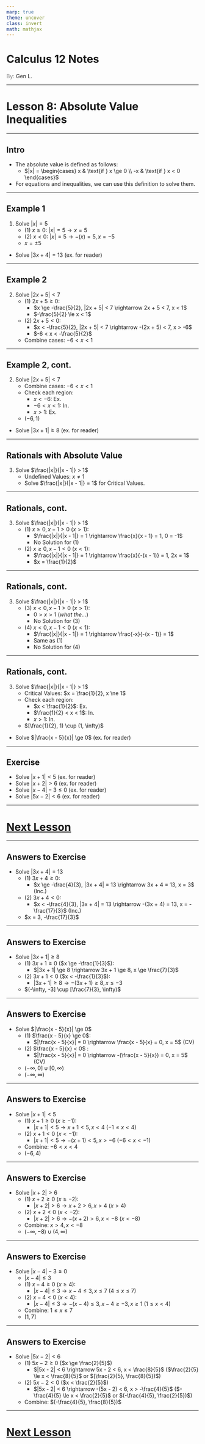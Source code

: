 ```yaml
---
marp: true
theme: uncover
class: invert
math: mathjax
---
```


# <!--fit--> Calculus 12 Notes
<span style="color:grey">By:</span> Gen L.

<!--_footer: In partnership with Hyperion University, 2025-->

---

# Lesson 8: Absolute Value Inequalities

---

<!--paginate: true-->

## Intro

* The absolute value is defined as follows:
    * $|x| = \begin{cases}
        x & \text{if } x \ge 0 \\
        -x & \text{if } x < 0
    \end{cases}$
* For equations and inequalities, we can use this definition to solve them.

---

## Example 1

1. Solve $|x| = 5$
    * (1) $x \ge 0$: $|x| = 5 \rightarrow x = 5$
    * (2) $x < 0$: $|x| = 5 \rightarrow -(x) = 5, x = -5$
    * $x = \pm 5$

* Solve $|3x + 4| = 13$ (ex. for reader)

---

## Example 2

2. Solve $|2x + 5| < 7$
    * (1) $2x + 5 \ge 0$:
        * $x \ge -\frac{5}{2}, |2x + 5| < 7 \rightarrow 2x + 5 < 7, x < 1$ 
        * $-\frac{5}{2} \le x < 1$
    * (2) $2x + 5 < 0$:
        * $x < -\frac{5}{2}, |2x + 5| < 7 \rightarrow -(2x + 5) < 7, x > -6$ 
        * $-6 < x < -\frac{5}{2}$
    * Combine cases: $-6 < x < 1$

---

## Example 2, cont.

2. Solve $|2x + 5| < 7$
    * Combine cases: $-6 < x < 1$
    * Check each region:
        * $x < -6$: Ex.
        * $-6 < x < 1$: In.
        * $x > 1$: Ex.
    * $(-6, 1)$

* Solve $|3x + 1| \ge 8$ (ex. for reader)

---

## Rationals with Absolute Value

3. Solve $\frac{|x|}{|x - 1|} > 1$
    * Undefined Values: $x \ne 1$
    * Solve $\frac{|x|}{|x - 1|} = 1$ for Critical Values.

---

## Rationals, cont.

3. Solve $\frac{|x|}{|x - 1|} > 1$
    * (1) $x \ge 0, x - 1 > 0$ ($x > 1$):
        * $\frac{|x|}{|x - 1|} = 1 \rightarrow \frac{x}{x - 1} = 1, 0 = -1$
        * No Solution for (1)
    * (2) $x \ge 0, x - 1 < 0$ ($x < 1$):
        * $\frac{|x|}{|x - 1|} = 1 \rightarrow \frac{x}{-(x - 1)} = 1, 2x = 1$
        * $x = \frac{1}{2}$

---

## Rationals, cont.

3. Solve $\frac{|x|}{|x - 1|} > 1$
    * (3) $x < 0, x - 1 > 0$ ($x > 1$):
        * $0 > x > 1$ (*what the...*)
        * No Solution for (3)
    * (4) $x < 0, x - 1 < 0$ ($x < 1$):
        * $\frac{|x|}{|x - 1|} = 1 \rightarrow \frac{-x}{-(x - 1)} = 1$
        * Same as (1)
        * No Solution for (4)

---

## Rationals, cont.

3. Solve $\frac{|x|}{|x - 1|} > 1$
    * Critical Values: $x = \frac{1}{2}, x \ne 1$
    * Check each region:
        * $x < \frac{1}{2}$: Ex.
        * $\frac{1}{2} < x < 1$: In.
        * $x > 1$: In.
    * $[\frac{1}{2}, 1) \cup (1, \infty)$

* Solve $|\frac{x - 5}{x}| \ge 0$ (ex. for reader)

---

## Exercise

* Solve $|x + 1| < 5$ (ex. for reader)
* Solve $|x + 2| > 6$ (ex. for reader)
* Solve $|x - 4| - 3 \le 0$ (ex. for reader)
* Solve $|5x - 2| < 6$ (ex. for reader)

---

# [Next Lesson](Lesson%209)

<!--_footer: Next page for exercise answers! -->

---

## Answers to Exercise

* Solve $|3x + 4| = 13$
    * (1) $3x + 4 \ge 0$: 
        * $x \ge -\frac{4}{3}, |3x + 4| = 13 \rightarrow 3x + 4 = 13, x = 3$ (Inc.)
    * (2) $3x + 4 < 0$: 
        * $x < -\frac{4}{3}, |3x + 4| = 13 \rightarrow -(3x + 4) = 13, x = -\frac{17}{3}$ (Inc.)
    * $x = 3, -\frac{17}{3}$

---

## Answers to Exercise

* Solve $|3x + 1| \ge 8$
    * (1) $3x + 1 \ge 0$ ($x \ge -\frac{1}{3}$):
        * $|3x + 1| \ge 8 \rightarrow 3x + 1 \ge 8, x \ge \frac{7}{3}$
    * (2) $3x + 1 < 0$ ($x < -\frac{1}{3}$):
        * $|3x + 1| \ge 8 \rightarrow -(3x + 1) \ge 8, x \le -3$
    * $(-\infty, -3] \cup [\frac{7}{3}, \infty)$

---

## Answers to Exercise

* Solve $|\frac{x - 5}{x}| \ge 0$ 
    * (1) $\frac{x - 5}{x} \ge 0$:
        * $|\frac{x - 5}{x}| = 0 \rightarrow \frac{x - 5}{x} = 0, x = 5$ (CV)
    * (2) $\frac{x - 5}{x} < 0$ :
        * $|\frac{x - 5}{x}| = 0 \rightarrow -(\frac{x - 5}{x}) = 0, x = 5$ (CV)
    * $(-\infty, 0] \cup [0, \infty)$
    * $(-\infty, \infty)$

---

## Answers to Exercise

* Solve $|x + 1| < 5$
    * (1) $x + 1 \ge 0$ ($x \ge -1$):
        * $|x + 1| < 5 \rightarrow x + 1 < 5, x < 4$ ($-1 \le x < 4$)
    * (2) $x + 1 < 0$ ($x < -1$):
        * $|x + 1| < 5 \rightarrow -(x + 1) < 5, x > -6$ ($-6 < x < -1$)
    * Combine: $-6 < x < 4$
    * $(-6, 4)$

---

## Answers to Exercise

* Solve $|x + 2| > 6$
    * (1) $x + 2 \ge 0$ ($x \ge -2$):
        * $|x + 2| > 6 \rightarrow x + 2 > 6, x > 4$ ($x > 4$)
    * (2) $x + 2 < 0$ ($x < -2$):
        * $|x + 2| > 6 \rightarrow -(x + 2) > 6, x < -8$ ($x < -8$)
    * Combine: $x > 4, x < -8$
    * $(-\infty, -8) \cup (4, \infty)$

---

## Answers to Exercise
* Solve $|x - 4| - 3 \le 0$
    * $|x - 4| \le 3$
    * (1) $x - 4 \ge 0$ ($x \ge 4$):
        * $|x - 4| \le 3 \rightarrow x - 4 \le 3, x \le 7$ ($4 \le x \le 7$)
    * (2) $x - 4 < 0$ ($x < 4$):
        * $|x - 4| \le 3 \rightarrow -(x - 4) \le 3, x - 4 \ge -3, x \ge 1$
        ($1 \le x < 4$)
    * Combine: $1 \le x \le 7$
    * $[1, 7]$
---

## Answers to Exercise

* Solve $|5x - 2| < 6$
    * (1) $5x - 2 \ge 0$ ($x \ge \frac{2}{5}$)
        * $|5x - 2| < 6 \rightarrow 5x - 2 < 6, x < \frac{8}{5}$ ($\frac{2}{5} \le x < \frac{8}{5}$ or $[\frac{2}{5}, \frac{8}{5})$)
    * (2) $5x - 2 < 0$ ($x < \frac{2}{5}$)
        * $|5x - 2| < 6 \rightarrow -(5x - 2) < 6, x > -\frac{4}{5}$ ($-\frac{4}{5} \le x < \frac{2}{5}$ or $(-\frac{4}{5}, \frac{2}{5})$)
    * Combine: $(-\frac{4}{5}, \frac{8}{5})$

---

# [Next Lesson](Lesson%209)